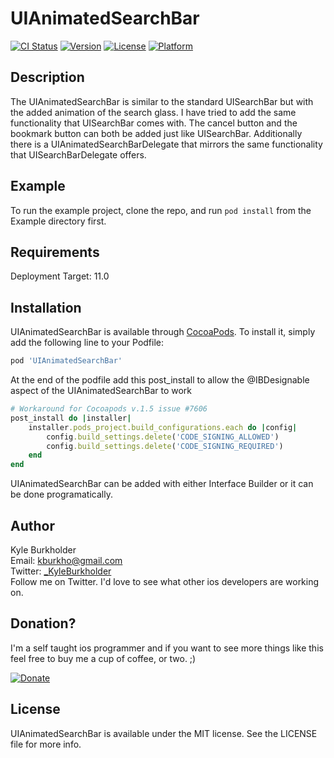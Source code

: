 # UIAnimatedSearchBar

[![CI Status](https://img.shields.io/travis/KyleBurkholder/UIAnimatedSearchBar.svg?style=flat)](https://travis-ci.org/KyleBurkholder/UIAnimatedSearchBar)
[![Version](https://img.shields.io/cocoapods/v/UIAnimatedSearchBar.svg?style=flat)](https://cocoapods.org/pods/UIAnimatedSearchBar)
[![License](https://img.shields.io/cocoapods/l/UIAnimatedSearchBar.svg?style=flat)](https://cocoapods.org/pods/UIAnimatedSearchBar)
[![Platform](https://img.shields.io/cocoapods/p/UIAnimatedSearchBar.svg?style=flat)](https://cocoapods.org/pods/UIAnimatedSearchBar)

## Description

The UIAnimatedSearchBar is similar to the standard UISearchBar but with the added animation of the search glass. I have tried to add the same functionality that UISearchBar comes with. The cancel button and the bookmark button can both be added just like UISearchBar. Additionally there is a UIAnimatedSearchBarDelegate that mirrors the same functionality that UISearchBarDelegate offers.

## Example

To run the example project, clone the repo, and run `pod install` from the Example directory first.

## Requirements

Deployment Target: 11.0

## Installation

UIAnimatedSearchBar is available through [CocoaPods](https://cocoapods.org). To install
it, simply add the following line to your Podfile:

```ruby
pod 'UIAnimatedSearchBar'
```

At the end of the podfile add this post_install to allow the @IBDesignable aspect of the UIAnimatedSearchBar to work

```ruby
# Workaround for Cocoapods v.1.5 issue #7606
post_install do |installer|
    installer.pods_project.build_configurations.each do |config|
        config.build_settings.delete('CODE_SIGNING_ALLOWED')
        config.build_settings.delete('CODE_SIGNING_REQUIRED')
    end
end
```

UIAnimatedSearchBar can be added with either Interface Builder or it can be done programatically.

## Author

Kyle Burkholder  
Email: kburkho@gmail.com  
Twitter: [_KyleBurkholder](https://twitter.com/_KyleBurkholder)  
Follow me on Twitter. I'd love to see what other ios developers are working on.

## Donation?

I'm a self taught ios programmer and if you want to see more things like this feel free to buy me a cup of coffee, or two. ;)

[![Donate](https://img.shields.io/badge/Donate-PayPal-green.svg)](https://www.paypal.com/cgi-bin/webscr?cmd=_s-xclick&hosted_button_id=GACPM42EKYZDU)

## License

UIAnimatedSearchBar is available under the MIT license. See the LICENSE file for more info.

